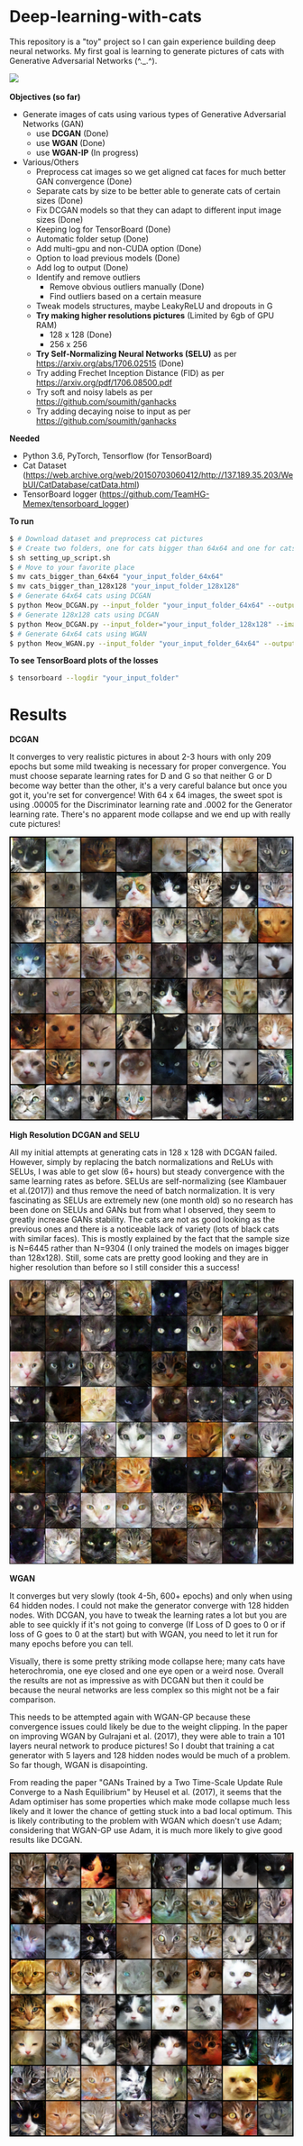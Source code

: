# Deep-learning-with-cats

This repository is a "toy" project so I can gain experience building deep neural networks. My first goal is learning to generate pictures of cats with Generative Adversarial Networks (^._.^). 

![](/images/DCGAN_220epochs.gif)

**Objectives (so far)**
* Generate images of cats using various types of Generative Adversarial Networks (GAN)
  * use **DCGAN** (Done)
  * use **WGAN** (Done)
  * use **WGAN-IP** (In progress)
* Various/Others
  * Preprocess cat images so we get aligned cat faces for much better GAN convergence (Done)
  * Separate cats by size to be better able to generate cats of certain sizes (Done)
  * Fix DCGAN models so that they can adapt to different input image sizes (Done)
  * Keeping log for TensorBoard (Done)
  * Automatic folder setup (Done)
  * Add multi-gpu and non-CUDA option (Done)
  * Option to load previous models (Done)
  * Add log to output (Done)
  * Identify and remove outliers
    * Remove obvious outliers manually (Done)
    * Find outliers based on a certain measure
  * Tweak models structures, maybe LeakyReLU and dropouts in G
  * **Try making higher resolutions pictures** (Limited by 6gb of GPU RAM)
    * 128 x 128 (Done)
    * 256 x 256 
  * **Try Self-Normalizing Neural Networks (SELU)** as per https://arxiv.org/abs/1706.02515 (Done)
  * Try adding Frechet Inception Distance (FID) as per https://arxiv.org/pdf/1706.08500.pdf
  * Try soft and noisy labels as per https://github.com/soumith/ganhacks
  * Try adding decaying noise to input as per https://github.com/soumith/ganhacks
  
**Needed**

* Python 3.6, PyTorch, Tensorflow (for TensorBoard)
* Cat Dataset (https://web.archive.org/web/20150703060412/http://137.189.35.203/WebUI/CatDatabase/catData.html)
* TensorBoard logger (https://github.com/TeamHG-Memex/tensorboard_logger)

**To run**
```bash
$ # Download dataset and preprocess cat pictures 
$ # Create two folders, one for cats bigger than 64x64 and one for cats bigger than 128x128
$ sh setting_up_script.sh
$ # Move to your favorite place
$ mv cats_bigger_than_64x64 "your_input_folder_64x64"
$ mv cats_bigger_than_128x128 "your_input_folder_128x128"
$ # Generate 64x64 cats using DCGAN
$ python Meow_DCGAN.py --input_folder "your_input_folder_64x64" --output_folder "your_output_folder"
$ # Generate 128x128 cats using DCGAN
$ python Meow_DCGAN.py --input_folder="your_input_folder_128x128" --image_size 128 --G_h_size 64 --D_h_size 64 --SELU True
$ # Generate 64x64 cats using WGAN
$ python Meow_WGAN.py --input_folder "your_input_folder_64x64" --output_folder "your_output_folder"
```
**To see TensorBoard plots of the losses**
```bash
$ tensorboard --logdir "your_input_folder"
```

# Results

**DCGAN**

It converges to very realistic pictures in about 2-3 hours with only 209 epochs but some mild tweaking is necessary for proper convergence. You must choose separate learning rates for D and G so that neither G or D become way better than the other, it's a very careful balance but once you got it, you're set for convergence! With 64 x 64 images, the sweet spot is using .00005 for the Discriminator learning rate and .0002 for the Generator learning rate. There's no apparent mode collapse and we end up with really cute pictures!

![](/images/DCGAN_209epoch.png)

**High Resolution DCGAN and SELU**

All my initial attempts at generating cats in 128 x 128 with DCGAN failed. However, simply by replacing the batch normalizations and ReLUs with SELUs, I was able to get slow (6+ hours) but steady convergence with the same learning rates as before. SELUs are self-normalizing (see Klambauer et al.(2017)) and thus remove the need of batch normalization. It is very fascinating as SELUs are extremely new (one month old) so no research has been done on SELUs and GANs but from what I observed, they seem to greatly increase GANs stability. The cats are not as good looking as the previous ones and there is a noticeable lack of variety (lots of black cats with similar faces). This is mostly explained by the fact that the sample size is N=6445 rather than N=9304 (I only trained the models on images bigger than 128x128). Still, some cats are pretty good looking and they are in higher resolution than before so I still consider this a success!

![](/images/DCGAN_SELU_128x128_epoch605.png)

**WGAN**

It converges but very slowly (took 4-5h, 600+ epochs) and only when using 64 hidden nodes. I could not make the generator converge with 128 hidden nodes. With DCGAN, you have to tweak the learning rates a lot but you are able to see quickly if it's not going to converge (If Loss of D goes to 0 or if loss of G goes to 0 at the start) but with WGAN, you need to let it run for many epochs before you can tell. 

Visually, there is some pretty striking mode collapse here; many cats have heterochromia, one eye closed and one eye open or a weird nose. Overall the results are not as impressive as with DCGAN but then it could be because the neural networks are less complex so this might not be a fair comparison.

This needs to be attempted again with WGAN-GP because these convergence issues could likely be due to the weight clipping. In the paper on improving WGAN by Gulrajani et al. (2017), they were able to train a 101 layers neural network to produce pictures! So I doubt that training a cat generator with 5 layers and 128 hidden nodes would be much of a problem. So far though, WGAN is disapointing.

From reading the paper "GANs Trained by a Two Time-Scale Update Rule Converge to a Nash Equilibrium" by Heusel et al. (2017), it seems that the Adam optimiser has some properties which make mode collapse much less likely and it lower the chance of getting stuck into a bad local optimum. This is likely contributing to the problem with WGAN which doesn't use Adam; considering that WGAN-GP use Adam, it is much more likely to give good results like DCGAN.

![](/images/WGAN_1408epoch.png)
